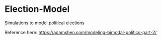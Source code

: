 # Election-Model
Simulations to model political elections

Reference here:  https://adamshen.com/modeling-bimodal-politics-part-2/
